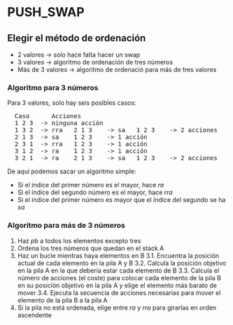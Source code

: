 # PUSH_SWAP

## Elegir el método de ordenación

* 2 valores -> solo hace falta hacer un swap
* 3 valores -> algoritmo de ordenación de tres números
* Más de 3 valores -> algoritmo de ordenació para más de tres valores

### Algoritmo para 3 números
Para 3 valores, solo hay seis posibles casos:
<pre>
  Caso      Acciones
  1 2 3  -> ninguna acción
  1 3 2  -> rra   2 1 3    -> sa   1 2 3    -> 2 acciones
  2 1 3  -> sa    1 2 3    -> 1 acción
  2 3 1  -> rra   1 2 3    -> 1 acción
  3 1 2  -> ra    1 2 3    -> 1 acción
  3 2 1  -> ra    2 1 3    -> sa   1 2 3    -> 2 acciones
</pre>

De aquí podemos sacar un algoritmo simple:
* Si el índice del primer número es el mayor, hace *ra*
* Si el índice del segundo número es el mayor, hace *rra*
* Si el índice del primer número es mayor que el índice del segundo se ha *sa*

### Algoritmo para más de 3 números
1. Haz *pb* a todos los elementos excepto tres
2. Ordena los tres números que quedan en el stack A
3. Haz un bucle mientras haya elementos en B
  3.1. Encuentra la posición actual de cada elemento en la pila A y B
  3.2. Calcula la posición objetivo en la pila A en la que debería estar cada elemento de B
  3.3. Calcula el número de acciones (el coste) para colocar cada elemento de la pila B en su posición objetivo en
       la pila A y elige el elemento más barato de mover
  3.4. Ejecuta la secuencia de acciones necesarias para mover el elemento de la pila B a la pila A
4. Si la pila no está ordenada, elige entre *ra* y *rra* para girarlas en orden ascendente
